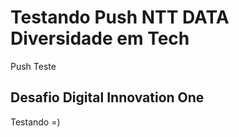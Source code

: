 # Testando Push NTT DATA Diversidade em Tech

Push Teste

## Desafio Digital Innovation One
Testando =)

